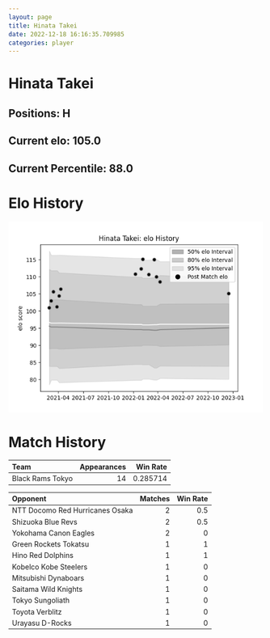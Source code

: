```yaml
---  
layout: page  
title: Hinata Takei  
date: 2022-12-18 16:16:35.709985  
categories: player  
---
```

# Hinata Takei

## Positions: H

## Current elo: 105.0

## Current Percentile: 88.0

# Elo History


![elo history](history_HinataTakei.png)
# Match History


| Team             |   Appearances |   Win Rate |
|:-----------------|--------------:|-----------:|
| Black Rams Tokyo |            14 |   0.285714 |

| Opponent                        |   Matches |   Win Rate |
|:--------------------------------|----------:|-----------:|
| NTT Docomo Red Hurricanes Osaka |         2 |        0.5 |
| Shizuoka Blue Revs              |         2 |        0.5 |
| Yokohama Canon Eagles           |         2 |        0   |
| Green Rockets Tokatsu           |         1 |        1   |
| Hino Red Dolphins               |         1 |        1   |
| Kobelco Kobe Steelers           |         1 |        0   |
| Mitsubishi Dynaboars            |         1 |        0   |
| Saitama Wild Knights            |         1 |        0   |
| Tokyo Sungoliath                |         1 |        0   |
| Toyota Verblitz                 |         1 |        0   |
| Urayasu D-Rocks                 |         1 |        0   |